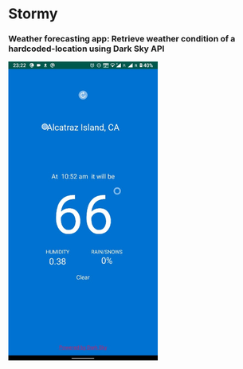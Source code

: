 # Stormy
### Weather forecasting app: Retrieve weather condition of a hardcoded-location using Dark Sky API



<img src="stormy.jpeg" width="300"/>
